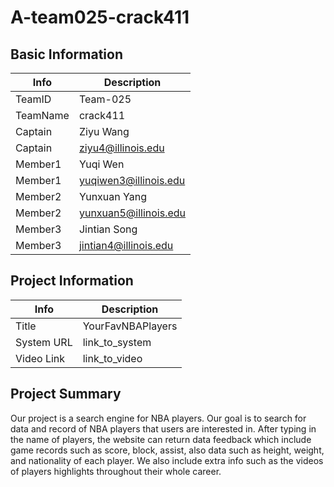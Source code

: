 # A-team025-crack411

## Basic Information

|   Info      |        Description     |
| ----------- | ---------------------- |
| TeamID      |        Team-025        |
| TeamName    |         crack411       |
| Captain     |       Ziyu Wang        |
| Captain     |  ziyu4@illinois.edu    |
| Member1     |        Yuqi Wen        |
| Member1     | yuqiwen3@illinois.edu  |
| Member2     |       Yunxuan Yang     |
| Member2     | yunxuan5@illinois.edu  |
| Member3     |       Jintian Song     |
| Member3     |  jintian4@illinois.edu |

## Project Information

|   Info      |        Description     |
| ----------- | ---------------------- |
|  Title      |     YourFavNBAPlayers  |
| System URL  |      link_to_system    |
| Video Link  |      link_to_video     |

## Project Summary

Our project is a search engine for NBA players. Our goal is to search for data and record of NBA players that users are interested in. After typing in the name of players, the website can return data feedback which include game records such as score, block, assist, also data such as height, weight, and nationality of each player.
We also include extra info such as the videos of players highlights throughout their whole career.

